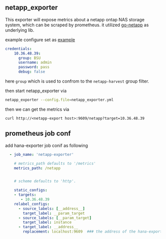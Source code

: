 netapp_exporter
---

This exporter will expose metrics about a netapp ontap NAS storage system, which can be scraped by prometheus. it utilized [go-netapp](https://github.com/pepabo/go-netapp) as underlying lib.



example configure set as [example](./scripts/netapp_exporter.yml)
```yaml
credentials:
    10.36.48.39:
      group: BSU
      username: admin
      password: pass
      debug: false
```

here `group` which is used to confrom to the `netapp-harvest` group filter.



then start netapp_exporter via 
```sh
netapp_exporter --config.file=netapp_exporter.yml
```

then we can get the metrics via 
```
curl http://<netapp-export host>:9609/netapp?target=10.36.48.39

```

## prometheus job conf
add hana-exporter job conif as following
```yaml
  - job_name: 'netapp-exporter'

    # metrics_path defaults to '/metrics'
    metrics_path: /netapp


    # scheme defaults to 'http'.

    static_configs:
    - targets:
       - 10.36.48.39
    relabel_configs:
      - source_labels: [__address__]
        target_label: __param_target
      - source_labels: [__param_target]
        target_label: instance
      - target_label: __address__
        replacement: localhost:9609  ### the address of the hana-exporter address
````
